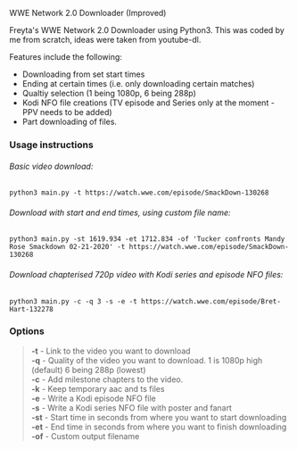 WWE Network 2.0 Downloader (Improved)

Freyta's WWE Network 2.0 Downloader using Python3. This was coded by me from scratch, ideas were taken from youtube-dl.

Features include the following:
- Downloading from set start times
- Ending at certain times (i.e. only downloading certain matches)
- Qualtiy selection (1 being 1080p, 6 being 288p)
- Kodi NFO file creations (TV episode and Series only at the moment - PPV needs to be added)
- Part downloading of files.

### Usage instructions

###### Basic video download:

`python3 main.py -t https://watch.wwe.com/episode/SmackDown-130268`

###### Download with start and end times, using custom file name:

`python3 main.py -st 1619.934 -et 1712.834 -of 'Tucker confronts Mandy Rose Smackdown 02-21-2020' -t https://watch.wwe.com/episode/SmackDown-130268`

###### Download chapterised 720p video with Kodi series and episode NFO files:

`python3 main.py -c -q 3 -s -e -t https://watch.wwe.com/episode/Bret-Hart-132278`


### Options

> **-t** - Link to the video you want to download\
> **-q** - Quality of the video you want to download. 1 is 1080p high (default) 6 being 288p (lowest)\
> **-c** - Add milestone chapters to the video.\
> **-k** - Keep temporary aac and ts files\
> **-e** - Write a Kodi episode NFO file\
> **-s** - Write a Kodi series NFO file with poster and fanart\
> **-st** - Start time in seconds from where you want to start downloading\
> **-et** - End time in seconds from where you want to finish downloading\
> **-of** - Custom output filename
